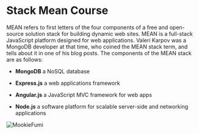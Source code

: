 # Stack Mean Course

MEAN refers to first letters of the four components of a free and open-source solution stack for building dynamic web sites. MEAN is a full-stack JavaScript platform designed for web applications. Valeri Karpov was a MongoDB developer at that time, who coined the MEAN stack term, and tells about it in one of his blog posts. The components of the MEAN stack are as follows:

* **MongoDB**
a NoSQL database

* **Express.js**
a web applications framework

* **Angular.js**
a JavaScript MVC framework for web apps

* **Node.js**
a software platform for scalable server-side and networking applications

![MookieFumi](http://i.imgur.com/ZpPHxhr.png)